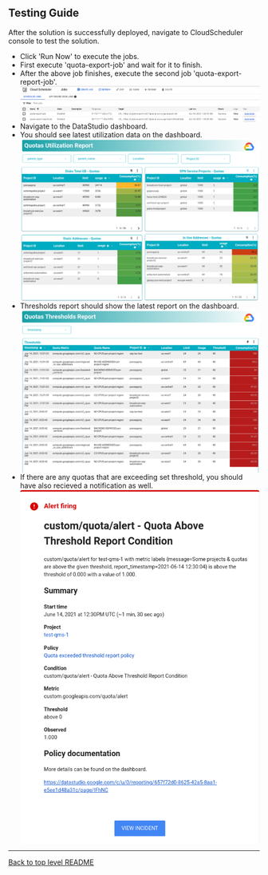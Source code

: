 ## Testing Guide
After the solution is successfully deployed, navigate to CloudScheduler console
to test the solution.

* Click 'Run Now' to execute the jobs.
* First execute 'quota-export-job' and wait for it to finish.
* After the above job finishes, execute the second job 'quota-export-report-job'.
  <img src="scheduler.png" align="center" />
* Navigate to the DataStudio dashboard.
* You should see latest utilization data on the dashboard.
  <img src="utilization.png" align="center" />
* Thresholds report should show the latest report on the dashboard.
  <img src="threshold.png" align="center" />
* If there are any quotas that are exceeding set threshold, you should have also recieved a
notification as well.
  <img src="alert.png" align="center" />


---
[Back to top level README](../README.md)
